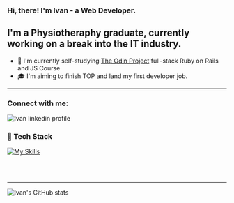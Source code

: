 ### Hi, there! I'm Ivan - a Web Developer.

## I'm a Physiotheraphy graduate, currently working on a break into the IT industry.
- :seedling: I'm currently self-studying [The Odin Project](https://www.theodinproject.com/) full-stack Ruby on Rails and JS Course
- :mortar_board: I'm aiming to finish TOP and land my first developer job.
 

___

### Connect with me:

[<img align="left" alt="Ivan linkedin profile" src="https://img.shields.io/badge/LinkedIn-0077B5?style=for-the-badge&logo=linkedin&logoColor=white" />](https://www.linkedin.com/in/ivan-pavlovi%C4%87-1a682a132/)

<br />


### 👾 Tech Stack

[![My Skills](https://skillicons.dev/icons?i=html,css,js,ruby,rails,postgres,tailwind)](https://skillicons.dev)

<br />
<br />

___

![Ivan's GitHub stats](https://github-readme-stats.vercel.app/api?username=ivan-p23994)
